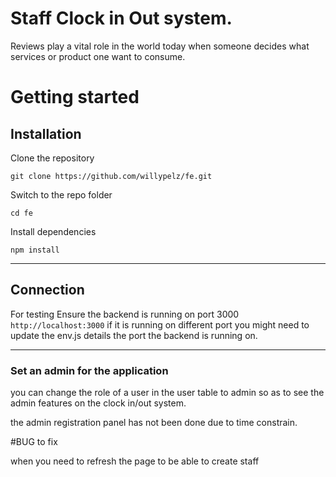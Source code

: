# Staff Clock in Out system.
Reviews play a vital role in the world today when someone decides what services or product one want to consume.

# Getting started

## Installation

Clone the repository

    git clone https://github.com/willypelz/fe.git

Switch to the repo folder

    cd fe
    
Install dependencies
    
    npm install


----------

## Connection

For testing Ensure the backend is running on port 3000
 `http://localhost:3000` if it is running on different port you might need to 
 update the env.js details the port the backend is running on.
    
----------

### Set an admin for the application
you can change the role of a user in the user table to admin so as to see the admin
features on the clock in/out system.

the admin registration panel has not been done due to time constrain. 
 
 
 #BUG to fix
 
when you need to refresh the page to be able to create staff
 
